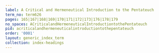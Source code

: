 ```yaml
---
label: A Critical and Hermeneutical Introduction to the Pentateuch
term_no: term626
pages: 165|167|168|169|170|171|172|173|176|178|179
no_spaces: ACriticalandHermeneuticalIntroductiontothePentateuch
pid: acriticalandhermeneuticalintroductiontothepentateuch
order: '0001'
layout: generic_index_term
collection: index-headings
---
```

